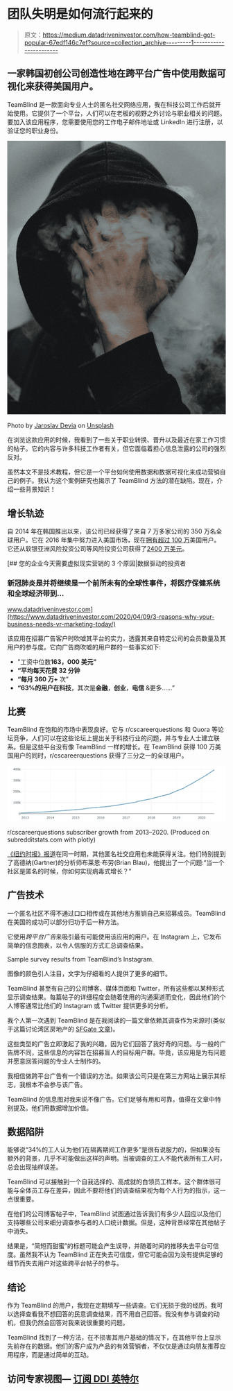 # 团队失明是如何流行起来的

> 原文：<https://medium.datadriveninvestor.com/how-teamblind-got-popular-67edf146c7ef?source=collection_archive---------1----------------------->

## 一家韩国初创公司创造性地在跨平台广告中使用数据可视化来获得美国用户。

TeamBlind 是一款面向专业人士的匿名社交网络应用，我在科技公司工作后就开始使用。它提供了一个平台，人们可以在老板的视野之外讨论与职业相关的问题。要加入该应用程序，您需要使用您的工作电子邮件地址或 LinkedIn 进行注册，以验证您的职业身份。

![](img/6b750fe7bac917117c4c4c9939690303.png)

Photo by [Jaroslav Devia](https://unsplash.com/@jarosphoto?utm_source=medium&utm_medium=referral) on [Unsplash](https://unsplash.com?utm_source=medium&utm_medium=referral)

在浏览这款应用的时候，我看到了一些关于职业转换、晋升以及最近在家工作习惯的帖子。它的内容与许多科技工作者有关，但它面临着担心信息泄露的公司的强烈反对。

虽然本文不是技术教程，但它是一个平台如何使用数据和数据可视化来成功营销自己的例子。我认为这个案例研究也揭示了 TeamBlind 方法的潜在缺陷。现在，介绍一些背景知识！

## 增长轨迹

自 2014 年在韩国推出以来，该公司已经获得了来自 7 万多家公司的 350 万名全球用户。它在 2016 年集中努力进入美国市场，现在[拥有超过 100 万](https://digital.hbs.edu/platform-digit/submission/blind-building-and-scaling-anonymous-community/)美国用户。它还从软银亚洲风险投资公司等风险投资公司获得了[2400 万美元](https://www.crunchbase.com/organization/teamblind#section-funding-rounds)。

[](https://www.datadriveninvestor.com/2020/04/09/3-reasons-why-your-business-needs-vr-marketing-today/) [## 您的企业今天需要虚拟现实营销的 3 个原因|数据驱动的投资者

### 新冠肺炎是并将继续是一个前所未有的全球性事件，将医疗保健系统和全球经济带到…

www.datadriveninvestor.com](https://www.datadriveninvestor.com/2020/04/09/3-reasons-why-your-business-needs-vr-marketing-today/) 

该应用在招募广告客户时吹嘘其平台的实力，透露其来自特定公司的会员数量及其用户的参与度。它向广告商吹嘘的用户群的一些事实如下:

*   "工资中位数**163，000 美元"**
*   **“平均每天花费 32 分钟**
*   **“每月 360 万+** 次”
*   **“63%**的用户在**科技**，其次是**金融**，**创业**，**电信** &更多……”

## **比赛**

TeamBlind 在饱和的市场中表现良好。它与 r/cscareerquestions 和 Quora 等论坛竞争，人们可以在这些论坛上提出关于科技行业的问题，并与专业人士建立联系。但是这些平台没有像 TeamBlind 一样的增长。在 TeamBlind 获得 100 万美国用户的同时，r/cscareerquestions 获得了三分之一的全球用户。

![](img/1f6c6c5cd37dcc925b7462bd9d7d290d.png)

r/cscareerquestions subscriber growth from 2013–2020\. (Produced on subredditstats.com with plotly)

[《纽约时报》报道](https://www.nytimes.com/2015/04/30/technology/a-founder-of-secret-the-anonymous-social-app-shuts-it-down-as-use-declines.html)在同一时期，其他匿名社交应用也未能获得关注。他们特别提到了高德纳(Gartner)的分析师布莱恩·布劳(Brian Blau)，他提出了一个问题:“当一个社区是匿名的时候，你如何实现病毒式增长？”

## 广告技术

一个匿名社区不得不通过口口相传或在其他地方推销自己来招募成员。TeamBlind 在美国的成功可以部分归功于后一种方法。

它使用*跨平台广告*来吸引最有可能使用该应用的用户。在 Instagram 上，它发布简单的信息图表，以令人信服的方式汇总调查结果。

Sample survey results from TeamBlind’s Instagram.

图像的颜色引人注目，文字为仔细看的人提供了更多的细节。

TeamBlind 甚至有自己的公司博客、媒体页面和 Twitter，所有这些都以某种形式显示调查结果。每篇帖子的详细程度会随着使用的沟通渠道而变化，因此他们的个人博客通常比他们的 Instagram 或 Twitter 提供更多的分析。

我个人第一次遇到 TeamBlind 是在我阅读的一篇文章依赖其调查作为来源时(类似于这篇讨论湾区房地产的 [SFGate 文章](https://www.sfgate.com/realestate/article/Google-facebook-can-t-afford-Silicon-Valley-13132157.php))。

这些类型的广告立即激起了我的兴趣，因为它们回答了我好奇的问题。与一般的广告牌不同，这些信息的内容旨在招募盲人的目标用户群。毕竟，该应用是为有问题并愿意回答问题的专业人士制作的。

我相信做跨平台广告有一个错误的方法。如果该公司只是在第三方网站上展示其标志，我根本不会参与该广告。

TeamBlind 的信息图对我来说不像广告。它们足够有用和可靠，值得在文章中特别提及。他们用数据增加价值。

## 数据陷阱

能够说“34%的工人认为他们在隔离期间工作更多”是很有说服力的，但如果没有额外的背景，几乎不可能做出这样的声明。当被调查的工人不能代表所有工人时，总会出现抽样误差。

TeamBlind 可以接触到一个自我选择的、高成就的白领员工样本。这个群体很可能与全体员工存在差异，因此不要将他们的调查结果视为每个人行为的指示，这一点很重要。

在他们的公司博客帖子中，TeamBlind 试图通过告诉我们有多少人回应以及他们支持哪些公司来细分调查参与者的人口统计数据。但是，这种背景经常在其他帖子中消失。

结果是，“简短而甜蜜”的标题可能会产生误导，并随着时间的推移失去平台可信度。虽然我不认为 TeamBlind 正在失去可信度，但它可能会因为没有提供足够的细节而失去用户对这些跨平台帖子的参与。

## 结论

作为 TeamBlind 的用户，我现在定期填写一些调查。它们无损于我的经历。我可以选择查看我不想回答的民意调查结果，而不用自己回答。我没有参与调查的动机，但我仍然会回答对我来说很重要的问题。

TeamBlind 找到了一种方法，在不损害其用户基础的情况下，在其他平台上显示先前存在的数据。他们的客户成为产品的有效营销者，不仅仅是通过向朋友推荐应用程序，而是通过简单的互动。

## 访问专家视图— [订阅 DDI 英特尔](https://datadriveninvestor.com/ddi-intel)